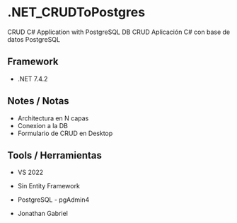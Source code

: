 # .NET_CRUDToPostgres
CRUD  C# Application with PostgreSQL DB
CRUD Aplicación C# con base de datos PostgreSQL

## Framework
- .NET 7.4.2

## Notes / Notas
- Architectura en N capas
- Conexion a la DB
- Formulario de CRUD en Desktop

## Tools / Herramientas
- VS 2022
- Sin Entity Framework
- PostgreSQL - pgAdmin4

- Jonathan Gabriel
